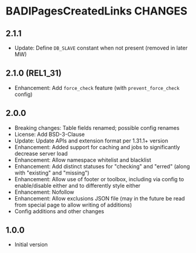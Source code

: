 # BADIPagesCreatedLinks CHANGES

## 2.1.1

- Update: Define `DB_SLAVE` constant when not present (removed in later MW)

## 2.1.0 (REL1_31)

- Enhancement: Add `force_check` feature (with `prevent_force_check` config)

## 2.0.0

- Breaking changes: Table fields renamed; possible config renames
- License: Add BSD-3-Clause
- Update: Update APIs and extension format per 1.31.1+ version
- Enhancement: Added support for caching and jobs to significantly decrease
  server load
- Enhancement: Allow namespace whitelist and blacklist
- Enhancement: Add distinct statuses for "checking" and "erred" (along with
  "existing" and "missing")
- Enhancement: Allow use of footer or toolbox, including via config to
  enable/disable either and to differently style either
- Enhancement: Nofollow
- Enhancement: Allow exclusions JSON file (may in the future be read from
    special page to allow writing of additions)
- Config additions and other changes

## 1.0.0

- Initial version
